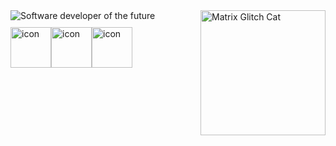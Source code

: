 <div style="position: relative;">
  <img align="right" src="https://media.giphy.com/media/wwg1suUiTbCY8H8vIA/giphy-downsized.gif" width="200" height="200" alt="Matrix Glitch Cat" style="position: absolute; top:0; right:0;">
  <div>
    <img src="https://readme-typing-svg.demolab.com?font=Fira+Code&pause=1000&width=435&lines=Software+developer+of+the+future" alt="Software developer of the future">
    <div style="display: flex; margin-top: 10px;">
      <img src="https://techstack-generator.vercel.app/csharp-icon.svg" alt="icon" width="65" height="65" />
      <img src="https://techstack-generator.vercel.app/python-icon.svg" alt="icon" width="65" height="65" />
      <img src="https://techstack-generator.vercel.app/github-icon.svg" alt="icon" width="65" height="65" />
    </div>
  </div>
</div>
